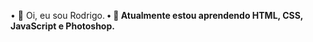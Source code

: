 • 👋 Oi, eu sou Rodrigo.<b>
• 🌱 Atualmente estou aprendendo HTML, CSS, JavaScript e Photoshop.

<!---
Rcjunq-dev/Rcjunq-dev is a ✨ special ✨ repository because its `README.md` (this file) appears on your GitHub profile.
You can click the Preview link to take a look at your changes.
--->
